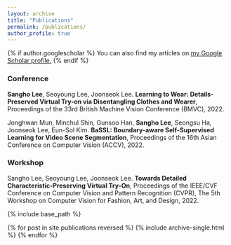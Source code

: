 ```yaml
---
layout: archive
title: "Publications"
permalink: /publications/
author_profile: true
---
```


{% if author.googlescholar %}
  You can also find my articles on <u><a href="{{author.googlescholar}}">my Google Scholar profile</a>.</u>
{% endif %}

### Conference
**Sangho Lee**, Seoyoung Lee, Joonseok Lee. **Learning to Wear: Details-Preserved Virtual Try-on via Disentangling Clothes and Wearer**, Proceedings of the 33rd British Machine Vision Conference (BMVC), 2022.

Jonghwan Mun, Minchul Shin, Gunsoo Han, **Sangho Lee**, Seongsu Ha, Joonseok Lee, Eun-Sol Kim. **BaSSL: Boundary-aware Self-Supervised Learning for Video Scene Segmentation**, Proceedings of the 16th Asian Conference on Computer Vision (ACCV), 2022.

### Workshop
Sangho Lee, Seoyoung Lee, Joonseok Lee. **Towards Detailed Characteristic-Preserving Virtual Try-On**, Proceedings of the IEEE/CVF Conference on Computer Vision and Pattern Recognition (CVPR), The 5th Workshop on Computer Vision for Fashion, Art, and Design, 2022.

{% include base_path %}

{% for post in site.publications reversed %}
  {% include archive-single.html %}
{% endfor %}
